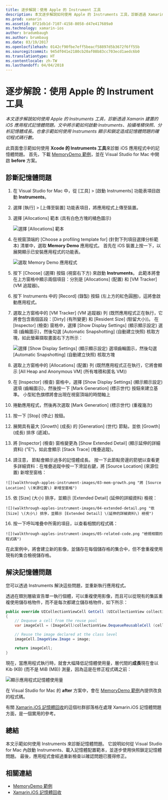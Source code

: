 ```yaml
---
title: 逐步解說：使用 Apple 的 Instrument 工具
description: 本文逐步解說如何使用 Apple 的 Instruments 工具，診斷透過 Xamarin 建置的 iOS 應用程式記憶體問題。 文中將示範如何啟動 Instruments、拍攝堆積快照、分析記憶體成長。 也會示範如何使用 Instruments 顯示和鎖定造成記憶體問題的確切程式碼行數。
ms.prod: xamarin
ms.assetid: 8f21db1d-7107-4158-8058-d47e417689a0
ms.technology: xamarin-ios
author: bradumbaugh
ms.author: brumbaug
ms.date: 03/19/2017
ms.openlocfilehash: 0142cf90fbe7eff5beacf58897d5b3672f6ff55b
ms.sourcegitcommit: 945df041e2180cb20af08b83cc703ecd1aedc6b0
ms.translationtype: HT
ms.contentlocale: zh-TW
ms.lasthandoff: 04/04/2018
---
```

# <a name="walkthrough---using-apples-instruments-tool"></a>逐步解說：使用 Apple 的 Instrument 工具

_本文逐步解說如何使用 Apple 的 Instruments 工具，診斷透過 Xamarin 建置的 iOS 應用程式記憶體問題。文中將示範如何啟動 Instruments、拍攝堆積快照、分析記憶體成長。也會示範如何使用 Instruments 顯示和鎖定造成記憶體問題的確切程式碼行數。_

此頁面會示範如何使用 **Xcode 的 Instruments 工具**來診斷 iOS 應用程式中的記憶體問題。
首先，下載 [MemoryDemo 範例](https://developer.xamarin.com/samples/monotouch/Profiling/MemoryDemo/)，並在 Visual Studio for Mac 中開啟 **before** 方案。

## <a name="diagnosing-the-memory-issues"></a>診斷記憶體問題

1.  在 Visual Studio for Mac 中，從 [工具] > [啟動 Instruments] 功能表項目啟動 **Instruments**。
2.  選擇 [執行] > [上傳至裝置] 功能表項目，將應用程式上傳至裝置。
3.  選擇 [Allocations] 範本 (具有白色方塊的橘色圖示)

    ![](walkthrough-apples-instrument-images/00-allocations-tempate.png "選擇 [Allocations] 範本")

4.  在視窗頂端的 [Choose a profiling template for] \(針對下列項目選擇分析範本\) 清單中，選取 **Memory Demo** 應用程式。 首先在 iOS 裝置上按一下，以展開顯示已安裝應用程式的功能表。

    ![](walkthrough-apples-instrument-images/01-mem-demo.png "選取 Memory Demo 應用程式")

5.  按下 [Choose] \(選擇\) 按鈕 (視窗右下方) 來啟動 **Instruments**。 此範本將會在上方窗格中顯示兩個項目：分別是 [Allocations] \(配置\) 和 [VM Tracker] \(VM 追蹤器\)。

6.  按下 Instruments 中的 [Record] \(錄製\) 按鈕 (左上方的紅色圓圈)，這將會啟動應用程式。

7.  選取上方窗格中的 [VM Tracker] \(VM 追蹤器\) 列 (既然應用程式正在執行，它將會包含兩個區段：[Dirty] \(有所變更\) 和 [Resident Size] \(駐留大小\))。 在 [Inspector] \(檢查\) 窗格中，選擇 [Show Display Settings] \(顯示顯示設定\) 選項 (齒輪圖示)，然後勾選 [Automatic Snapshotting] \(自動建立快照\) 核取方塊，如此螢幕擷取畫面右下方所示：

    ![](walkthrough-apples-instrument-images/02-auto-snapshot.png "選擇 [Show Display Settings] \(顯示顯示設定\) 選項齒輪圖示，然後勾選 [Automatic Snapshotting] \(自動建立快照\) 核取方塊")

8.  選取上方窗格中的 [Allocations] \(配置\) 列 (既然應用程式正在執行，它將會顯示 [All Heap and Anonymous VM] \(所有堆積和匿名 VM\))
9.  在 [Inspector] \(檢查\) 窗格中，選擇 [Show Display Settings] \(顯示顯示設定\) 選項 (齒輪圖示)，然後按一下 [Mark Generation] \(標示世代\) 按鈕來建立基準。 小型紅色旗標將會出現在視窗頂端的時間軸上
10.  捲動應用程式，然後再次選取 [Mark Generation] \(標示世代\) (重複幾次)
11.  按一下 [Stop] \(停止\) 按鈕。
12.  展開具有最大 [Growth] \(成長\) 的 [Generation] \(世代\) 節點，並依 [Growth] \(成長\) 排序 (遞減)。
13.  將 [Inspector] \(檢查\) 窗格變更為 [Show Extended Detail] \(顯示延伸的詳細資料\) ("E")，如此會顯示 [Stack Trace] \(堆疊追蹤\)。

14.  請注意，**<non-object>** 節點會顯示過多的記憶體成長。 按一下此節點旁邊的箭號以查看更多詳細資料：在堆疊追蹤中按一下滑鼠右鍵，將 [Source Location] \(來源位置\) 新增至窗格：

    ![](walkthrough-apples-instrument-images/03-mem-growth.png "將 [Source Location] \(來源位置\) 新增至窗格")

15.  依 [Size] \(大小\) 排序，並顯示 [Extended Detail] \(延伸的詳細資料\) 檢視：

    ![](walkthrough-apples-instrument-images/04-extended-detail.png "依 [Size] \(大小\) 排序，並顯示 [Extended Detail] \(延伸的詳細資料\) 檢視")

16.  按一下呼叫堆疊中所需的項目，以查看相關的程式碼：

    ![](walkthrough-apples-instrument-images/05-related-code.png "檢視相關的程式碼")

在此案例中，將會建立新的影像，並儲存在每個儲存格的集合中，但不會重複使用現有的集合檢視儲存格。

## <a name="resolving-the-memory-issues"></a>解決記憶體問題

您可以透過 Instruments 解決這些問題，並重新執行應用程式。

透過在類別層級宣告單一執行個體，可以重複使用影像，而且可以從現有的集區重複使用儲存格物件，而不是每次都建立儲存格物件，如下所示：

```csharp
public override UICollectionViewCell GetCell (UICollectionView collectionView, NSIndexPath indexPath)
{
    // Dequeue a cell from the reuse pool
    var imageCell = (ImageCell)collectionView.DequeueReusableCell (cellId, indexPath);

    // Reuse the image declared at the class level
    imageCell.ImageView.Image = image;

    return imageCell;
}
```

現在，當應用程式執行時，就會大幅降低記憶體使用量，層代間的**成長**現在會以 Kib (KB) (而不是 MiB (MB)) 測量，因為這是在修正程式碼之前：

![](walkthrough-apples-instrument-images/06-reduced-memory.png "顯示應用程式記憶體使用量")

在 Visual Studio for Mac 的 **after** 方案中，會在 [MemoryDemo 範例](https://developer.xamarin.com/samples/monotouch/Profiling/MemoryDemo/)內提供改良的程式碼。

有關 [Xamarin.iOS 記憶體回收](https://krumelur.me/2015/04/27/xamarin-ios-the-garbage-collector-and-me/)的這個社群部落格在處理 Xamarin.iOS 記憶體問題方面，是一個實用的參考。


## <a name="summary"></a>總結

本文示範如何使用 Instruments 來診斷記憶體問題。
它說明如何從 Visual Studio for Mac 內啟動 Instruments、載入記憶體配置範本，並逐步使用快照鎖定記憶體問題。
最後，應用程式會經過重新檢查以確認問題已獲得修正。


## <a name="related-links"></a>相關連結

- [MemoryDemo 範例](https://developer.xamarin.com/samples/monotouch/Profiling/MemoryDemo/)
- [Xamarin.iOS 記憶體回收](https://krumelur.me/2015/04/27/xamarin-ios-the-garbage-collector-and-me/)
